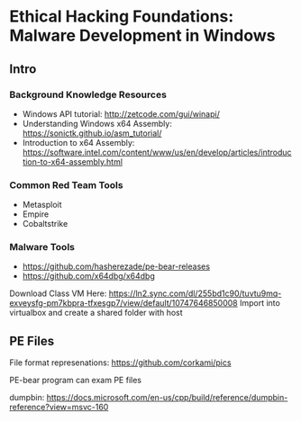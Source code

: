 # Ethical Hacking Foundations: Malware Development in Windows

## Intro

### Background Knowledge Resources
- Windows API tutorial: http://zetcode.com/gui/winapi/
- Understanding Windows x64 Assembly: https://sonictk.github.io/asm_tutorial/
- Introduction to x64 Assembly:
https://software.intel.com/content/www/us/en/develop/articles/introduction-to-x64-assembly.html

### Common Red Team Tools
- Metasploit
- Empire
- Cobaltstrike

### Malware Tools
- https://github.com/hasherezade/pe-bear-releases
- https://github.com/x64dbg/x64dbg 

Download Class VM Here: https://ln2.sync.com/dl/255bd1c90/tuvtu9mq-exveysfg-pm7kbpra-tfxesgp7/view/default/10747646850008
Import into virtualbox and create a shared folder with host

## PE Files

File format represenations: https://github.com/corkami/pics

PE-bear program can exam PE files

dumpbin: https://docs.microsoft.com/en-us/cpp/build/reference/dumpbin-reference?view=msvc-160 
